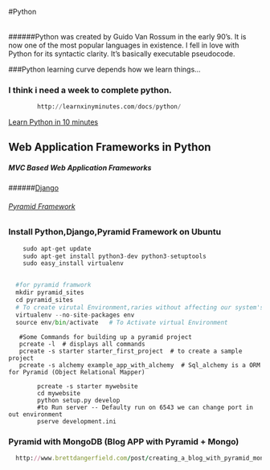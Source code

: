 #Python

######

######Python was created by Guido Van Rossum in the early 90’s. It is now one of the most popular languages in existence. I fell in love with Python for its syntactic clarity. It’s basically executable pseudocode.

###Python learning curve depends how we learn things...

### I think i need a week to complete python.

```python
		http://learnxinyminutes.com/docs/python/
```

[Learn Python in 10 minutes](http://learnxinyminutes.com/docs/python/)


## Web Application Frameworks in Python

##### MVC Based Web Application Frameworks
######[Django](https://www.djangoproject.com/)

###### [Pyramid Framework](http://www.pylonsproject.org/projects/pyramid/about)




### Install Python,Django,Pyramid Framework on Ubuntu
```python
	sudo apt-get update
	sudo apt-get install python3-dev python3-setuptools
	sudo easy_install virtualenv


  #for pyramid framwork
  mkdir pyramid_sites
  cd pyramid_sites
  # To create virutal Environment,raries without affecting our system's tools.
  virtualenv --no-site-packages env  
  source env/bin/activate   # To Activate virtual Environment
```

``` Pyramid Commands
   #Some Commands for building up a pyramid project
   pcreate -l  # displays all commands
   pcreate -s starter starter_first_project  # to create a sample project
   pcreate -s alchemy example_app_with_alchemy  # Sql_alchemy is a ORM for Pyramid (Object Relational Mapper)   
```

``` Create a sample starter project
		pcreate -s starter mywebsite
		cd mywebsite
		python setup.py develop
		#to Run server -- Defaulty run on 6543 we can change port in out environment
		pserve development.ini  
```


### Pyramid with MongoDB (Blog APP with Pyramid + Mongo)
```ruby
  http://www.brettdangerfield.com/post/creating_a_blog_with_pyramid_mongdb_bootstrap/
```